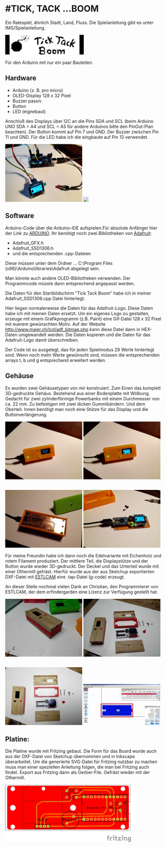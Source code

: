 #  #TICK, TACK ...BOOM

Ein Ratespiel, ähnlich Stadt, Land, Fluss. Die Spielanleitung gibt es unter IMG/Spielanleitung.


<img src="IMG/ttb.gif" width = "50%" /> 


Für den Arduino mit nur ein paar Bauteilen.


## Hardware ##
- Arduino (z. B. pro micro)
- OLED-Display 128 x 32 Pixel
- Buzzer passiv
- Button
- LED  (eignebaut)

Anschluß des Displays über I2C an die Pins SDA und SCL (beim Arduino UNO SDA = A4 und SCL = A5 für andere Arduinos bitte den PinOut-Plan beachten).
Der Button kommt auf Pin 7 und GND.
Der Buzzer zwischen Pin 11 und GND. 
Für die LED habe ich die eingbaute auf Pin 13 verwendet.


<img src="IMG/ttb1.jpg" width = "49%" /> <img src="IMG/ttb2.jpg" width = "49%" />    

## Software ##
Arduino-Code über die Arduino-IDE aufspielen.Für absolute Anfänger hier der Link zu [ARDUINO](https://www.arduino.cc/).
Ihr benötigt noch zwei Bibliotheken von [Adafruit](http://www.adafruit.com/):
- Adafruit_GFX.h
- Adafruit_SSD1306.h
- und die entsprechenden .cpp-Dateien

Diese müssen unter dem Ordner 
... C:\Program Files (x86)\Arduino\libraries\Adafruit  abgelegt sein.

Man könnte auch andere OLED-Bibliotheken verwenden. Der Programmcode müsste dann entsprechend angepasst werden. 

Die Daten für den Startbildschirm "Tick Tack Boom" habe ich in meiner Adafruit_SSD1306.cpp Datei hinterlegt. 

Hier liegen normalerweise die Daten für das Adafruit-Logo. Diese Daten habe ich mit meinen Daten ersetzt. Um ein eigenes Logo zu gestalten, erzeuge mit einem Grafikprogramm (z.B. Paint) eine Gif-Datei 128 x 32 Pixel mit euerem gewünschten Motiv. Auf der Website http://www.majer.ch/lcd/adf_bitmap.php kann diese Datei dann in HEX-Daten umgewandelt werden. Die Daten kopieren und die Daten für das Adafruit-Logo damit überschreiben.

Der Code ist so ausgelegt, das für jeden Spielmodus 29 Werte hinterlegt sind. Wenn noch mehr Werte gewünscht sind, müssen die entsprechenden arrays t, b und g entsprechend erweitert werden.

## Gehäuse 

Es wurden zwei Gehäusetypen von mir konstruiert. Zum Einen das komplett 3D-gedruckte Gehäus. Bestehend aus einer Bodenplatte mit Wölbung. Gedacht für zwei zylinderförmige Powerbanks mit einem Durchmesser von ca. 22 mm. Zu befestigen mit zwei dicken Gummibändern. Und dem Oberteil. Innen benötigt man noch eine Stütze für das Display und die Buttonverlängerung. 

<img src="IMG/ttb4.jpg" width = "49%" /> <img src="IMG/ttb3.jpg" width = "49%" />    

<img src="IMG/ttb5.jpg" width = "49%" /> <img src="IMG/ttb6.jpg" width = "49%" /> 

Für meine Freundin habe ich dann noch die Edelvariante mit Eichenholz und rotem Filament produziert. Der mittlere Teil, die Displaystütze und der Button wurde wieder 3D-gedruckt. Der Deckel und das Unterteil wurde mit einer Othermill gefräst. Hierfür wurde aus der aus Sketchup exportierten DXF-Datei mit [ESTLCAM](http://www.estlcam.de) eine .tap-Datei (g-code) 
erzeugt. 

An dieser Stelle nochmal vielen Dank an Christian, den Programmierer von ESTLCAM, der dem erfindergarden eine Lizenz zur Verfügung gestellt hat.


<img src="IMG/ttb-w1.jpg" width = "49%" /> <img src="IMG/ttb-w2.jpg" width = "49%" />    

<img src="IMG/ttb-w3.jpg" width = "49%" /> <img src="drilling/estlcam.jpg" width = "49%" />

## Platine: ##

Die Platine wurde mit Fritzing gebaut. Die Form für das Board wurde auch aus der DXF-Datei von Sketchup übernommen und in Inkscape überarbeitet. Um die generierte SVG-Datei für Fritzing nutzbar zu machen muss man einer speziellen Anleitung folgen, die man bei Fritzing auch findet. Export aus Fritzing dann als Gerber-File. Gefräst wieder mit der Othermill.

<img src="Fritzing/TickTackBoom_Leiterplatte.jpg" width = "80%" />


